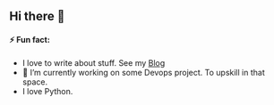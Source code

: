 ## Hi there 👋
#### ⚡ Fun fact: 
 - I love to write about stuff. See my [Blog](https://dcnblog.hashnode.dev/)
 - 🔭 I’m currently working on some Devops project. To upskill in that space.
 - I love Python.
<!-- ####  - ⚡ Fun fact: 
   - I love to write about stuff. See my [Blog](https://dcnblog.hashnode.dev/)
<!--
**Celnet-hub/Celnet-hub** is a ✨ _special_ ✨ repository because its `README.md` (this file) appears on your GitHub profile.

Here are some ideas to get you started:

- 🔭 I’m currently working on ...
- 🌱 I’m currently learning ...
- 👯 I’m looking to collaborate on ...
- 🤔 I’m looking for help with ...
- 💬 Ask me about ...
- 📫 How to reach me: ...
- 😄 Pronouns: ...
- ⚡ Fun fact: ...
-->
